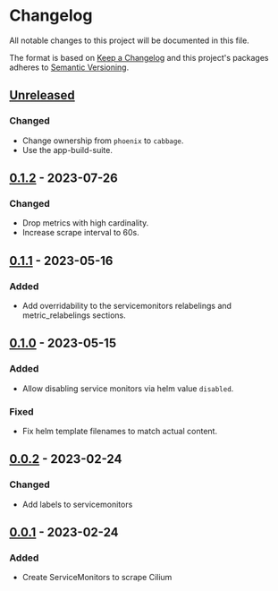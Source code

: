# Changelog

All notable changes to this project will be documented in this file.

The format is based on [Keep a Changelog](http://keepachangelog.com/en/1.0.0/)
and this project's packages adheres to [Semantic Versioning](http://semver.org/spec/v2.0.0.html).

## [Unreleased]

### Changed

- Change ownership from `phoenix` to `cabbage`.
- Use the app-build-suite.

## [0.1.2] - 2023-07-26

### Changed

- Drop metrics with high cardinality.
- Increase scrape interval to 60s.

## [0.1.1] - 2023-05-16

### Added

- Add overridability to the servicemonitors relabelings and metric_relabelings sections.

## [0.1.0] - 2023-05-15

### Added

- Allow disabling service monitors via helm value `disabled`.

### Fixed

- Fix helm template filenames to match actual content.

## [0.0.2] - 2023-02-24

### Changed

- Add labels to servicemonitors

## [0.0.1] - 2023-02-24

### Added

- Create ServiceMonitors to scrape Cilium


[Unreleased]: https://github.com/giantswarm/cilium-servicemonitors-app/compare/v0.1.2...HEAD
[0.1.2]: https://github.com/giantswarm/cilium-servicemonitors-app/compare/v0.1.1...v0.1.2
[0.1.1]: https://github.com/giantswarm/cilium-servicemonitors-app/compare/v0.1.0...v0.1.1
[0.1.0]: https://github.com/giantswarm/cilium-servicemonitors-app/compare/v0.0.2...v0.1.0
[0.0.2]: https://github.com/giantswarm/cilium-servicemonitors-app/compare/v0.0.1...v0.0.2
[0.0.1]: https://github.com/giantswarm/cilium-servicemonitors-app/compare/v0.0.0...v0.0.1
